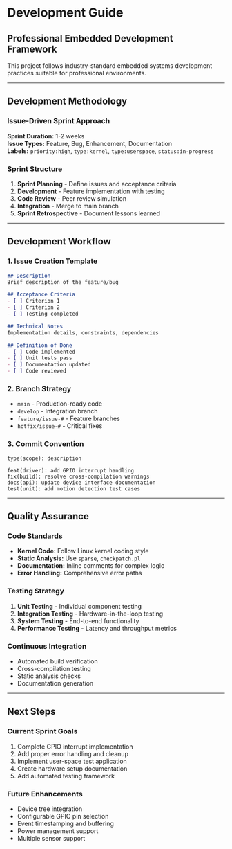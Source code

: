 # Development Guide

## Professional Embedded Development Framework

This project follows industry-standard embedded systems development practices suitable for professional environments.

---

## Development Methodology

### Issue-Driven Sprint Approach

**Sprint Duration:** 1-2 weeks  
**Issue Types:** Feature, Bug, Enhancement, Documentation  
**Labels:** `priority:high`, `type:kernel`, `type:userspace`, `status:in-progress`

### Sprint Structure
1. **Sprint Planning** - Define issues and acceptance criteria
2. **Development** - Feature implementation with testing
3. **Code Review** - Peer review simulation
4. **Integration** - Merge to main branch
5. **Sprint Retrospective** - Document lessons learned

---

## Development Workflow

### 1. Issue Creation Template
```markdown
## Description
Brief description of the feature/bug

## Acceptance Criteria
- [ ] Criterion 1
- [ ] Criterion 2
- [ ] Testing completed

## Technical Notes
Implementation details, constraints, dependencies

## Definition of Done
- [ ] Code implemented
- [ ] Unit tests pass
- [ ] Documentation updated
- [ ] Code reviewed
```

### 2. Branch Strategy
- `main` - Production-ready code
- `develop` - Integration branch
- `feature/issue-#` - Feature branches
- `hotfix/issue-#` - Critical fixes

### 3. Commit Convention
```
type(scope): description

feat(driver): add GPIO interrupt handling
fix(build): resolve cross-compilation warnings
docs(api): update device interface documentation
test(unit): add motion detection test cases
```

---

## Quality Assurance

### Code Standards
- **Kernel Code:** Follow Linux kernel coding style
- **Static Analysis:** Use `sparse`, `checkpatch.pl`
- **Documentation:** Inline comments for complex logic
- **Error Handling:** Comprehensive error paths

### Testing Strategy
1. **Unit Testing** - Individual component testing
2. **Integration Testing** - Hardware-in-the-loop testing
3. **System Testing** - End-to-end functionality
4. **Performance Testing** - Latency and throughput metrics

### Continuous Integration
- Automated build verification
- Cross-compilation testing
- Static analysis checks
- Documentation generation

---

## Next Steps

### Current Sprint Goals
1. Complete GPIO interrupt implementation
2. Add proper error handling and cleanup
3. Implement user-space test application
4. Create hardware setup documentation
5. Add automated testing framework

### Future Enhancements
- Device tree integration
- Configurable GPIO pin selection
- Event timestamping and buffering
- Power management support
- Multiple sensor support